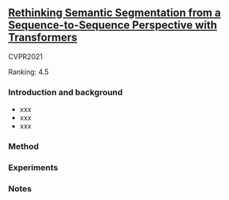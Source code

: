 
## [Rethinking Semantic Segmentation from a Sequence-to-Sequence Perspective with Transformers](https://openaccess.thecvf.com/content/CVPR2021/papers/Zheng_Rethinking_Semantic_Segmentation_From_a_Sequence-to-Sequence_Perspective_With_Transformers_CVPR_2021_paper.pdf)

CVPR2021

Ranking: 4.5

### Introduction and background
- xxx
- xxx
- xxx

### Method

### Experiments

### Notes
